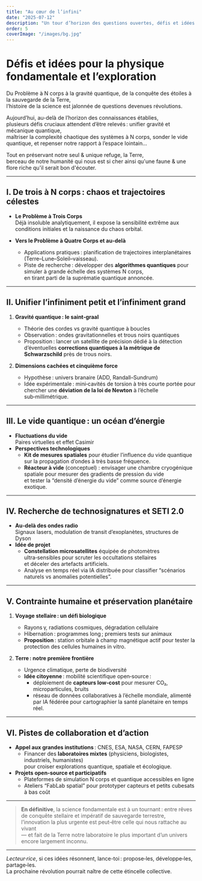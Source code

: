 ```yaml
---
title: "Au cœur de l’infini"
date: "2025-07-12"
description: "Un tour d’horizon des questions ouvertes, défis et idées autours de la physique fondamentale et de l’exploration"
order: 5
coverImage: "/images/bg.jpg"
---
```


# Défis et idées pour la physique fondamentale et l’exploration

Du Problème à N corps à la gravité quantique, de la conquête des étoiles à la sauvegarde de la Terre,  
l’histoire de la science est jalonnée de questions devenues révolutions.  

Aujourd’hui, au-delà de l’horizon des connaissances établies,  
plusieurs défis cruciaux attendent d’être relevés : unifier gravité et mécanique quantique,  
maîtriser la complexité chaotique des systèmes à N corps, sonder le vide quantique, et repenser notre rapport à l’espace lointain…  

Tout en préservant notre seul & unique refuge, la Terre,  
berceau de notre humanité qui nous est si cher ainsi qu'une faune & une flore riche qu'il serait bon d'écouter.

---

## I. De trois à N corps : chaos et trajectoires célestes

- **Le Problème à Trois Corps**  
  Déjà insoluble analytiquement, il expose la sensibilité extrême aux conditions initiales et la naissance du chaos orbital.

- **Vers le Problème à Quatre Corps et au‑delà**  
  - Applications pratiques : planification de trajectoires interplanétaires (Terre–Lune–Soleil–vaisseau).  
  - Piste de recherche : développer des **algorithmes quantiques** pour simuler à grande échelle des systèmes N corps,  
    en tirant parti de la suprématie quantique annoncée.

---

## II. Unifier l’infiniment petit et l’infiniment grand

1. **Gravité quantique : le saint‑graal**  
   - Théorie des cordes vs gravité quantique à boucles  
   - Observation : ondes gravitationnelles et trous noirs quantiques  
   - Proposition : lancer un satellite de précision dédié à la détection  
     d’éventuelles **corrections quantiques à la métrique de Schwarzschild** près de trous noirs.

2. **Dimensions cachées et cinquième force**  
   - Hypothèse : univers branaire (ADD, Randall–Sundrum)  
   - Idée expérimentale : mini‑cavités de torsion à très courte portée pour chercher une **déviation de la loi de Newton** à l’échelle sub‑millimétrique.

---

## III. Le vide quantique : un océan d’énergie

- **Fluctuations du vide**  
  Paires virtuelles et effet Casimir  
- **Perspectives technologiques**  
  - **Kit de mesures spatiales** pour étudier l’influence du vide quantique sur la propagation d’ondes à très basse fréquence.  
  - **Réacteur à vide** (conceptuel) : envisager une chambre cryogénique spatiale pour mesurer des gradients de pression du vide  
    et tester la “densité d’énergie du vide” comme source d’énergie exotique.

---

## IV. Recherche de technosignatures et SETI 2.0

- **Au‑delà des ondes radio**  
  Signaux lasers, modulation de transit d’exoplanètes, structures de Dyson  
- **Idée de projet**  
  - **Constellation microsatellites** équipée de photomètres ultra‑sensibles pour scruter les occultations stellaires  
    et déceler des artefacts artificiels.  
  - Analyse en temps réel via IA distribuée pour classifier “scénarios naturels vs anomalies potentielles”.

---

## V. Contrainte humaine et préservation planétaire

1. **Voyage stellaire : un défi biologique**  
   - Rayons γ, radiations cosmiques, dégradation cellulaire  
   - Hibernation : programmes long ; premiers tests sur animaux  
   - **Proposition** : station orbitale à champ magnétique actif pour tester la protection des cellules humaines in vitro.

2. **Terre : notre première frontière**  
   - Urgence climatique, perte de biodiversité  
   - **Idée citoyenne** : mobilité scientifique open‑source :  
     - déploiement de **capteurs low‑cost** pour mesurer CO₂, microparticules, bruits  
     - réseau de données collaboratives à l’échelle mondiale, alimenté par IA fédérée pour cartographier la santé planétaire en temps réel.

---

## VI. Pistes de collaboration et d’action

- **Appel aux grandes institutions** : CNES, ESA, NASA, CERN, FAPESP  
  - Financer des **laboratoires mixtes** (physiciens, biologistes, industriels, humanistes)        
    pour croiser explorations quantique, spatiale et écologique.  
- **Projets open‑source et participatifs**  
  - Plateformes de simulation N corps et quantique accessibles en ligne  
  - Ateliers “FabLab spatial” pour prototyper capteurs et petits cubesats à bas coût

---

> **En définitive**, la science fondamentale est à un tournant : entre rêves de conquête stellaire et impératif de sauvegarde terrestre,  
l’innovation la plus urgente est peut‑être celle qui nous rattache au vivant  
— et fait de la Terre notre laboratoire le plus important d’un univers encore largement inconnu.

---

*Lecteur·rice*, si ces idées résonnent, lance-toi : propose‑les, développe‑les, partage‑les.  
La prochaine révolution pourrait naître de cette étincelle collective.

